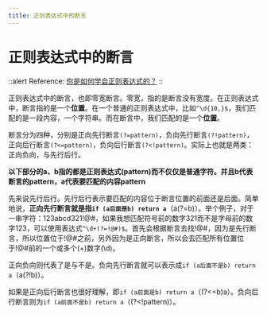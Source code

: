 ```yaml
---
title: 正则表达式中的断言
---
```


# 正则表达式中的断言

::alert
Reference: [你是如何学会正则表达式的？](https://www.zhihu.com/question/48219401/answer/742444326)
::

正则表达式中的断言，也即零宽断言。零宽，指的是断言没有宽度。在正则表达式中，断言指的是一个**位置**。在一个普通的正则表达式中，比如```^\d{10,}$```，我们匹配的是一段内容，一个字符串。而在断言中，我们匹配的是一个**位置**。

断言分为四种，分别是正向先行断言```(?=pattern)```，负向先行断言```(?!pattern)```，正向后行断言```(?<=pattern)```，负向后行断言```(?<!pattern)```。实际上也就是两类：正向负向，与先行后行。

**以下部分的a、b指的都是正则表达式(pattern)而不仅仅是普通字符。并且b代表断言的pattern，a代表要匹配的内容pattern**

先来说先行后行。先行后行表示要匹配的内容位于断言位置的前面还是后面。简单地说，**正向先行断言就是指```if (a后面是b) return a```**（a(?=b)）。举个例子，对于一串字符：123abcd321!@#，如果我想匹配符号前的数字321而不是字母前的数字123，可以使用表达式```^\d+(?=!@#)$```。首先会根据断言去找!@#，因为是先行断言，所以位置位于!@#之前，另外因为是正向断言，所以会去匹配所有位置位于!@#前的一个或多个(+)数字(\d)。

正向负向则代表了是与不是。负向先行断言就可以表示成```if (a后面不是b) return a```（a(?!b)）。

如果是正向后行断言也很好理解，即```if (a前面是b) return a```（(?<=b)a）。负向后行断言则为```if (a前面不是b) return a```（(?<!pattern)）。